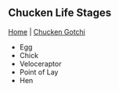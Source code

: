 ## Chucken Life Stages

[Home](../..) | [Chucken Gotchi](./)

- Egg
- Chick
- Veloceraptor
- Point of Lay
- Hen
